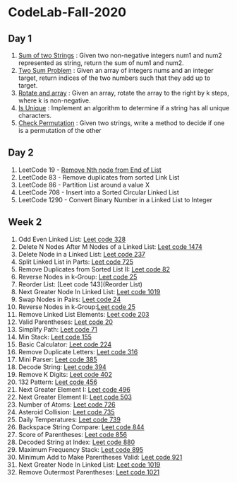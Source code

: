 # CodeLab-Fall-2020

## Day 1

1. [Sum of two Strings](https://github.com/HappyCoder29/CodeLab-Fall-2020/blob/master/SumTwoStrings/src/edu/northeastern/ashish/Main.java) : Given two non-negative integers num1 and num2 represented as string, return the sum of num1 and num2.
2. [Two Sum Problem](https://github.com/HappyCoder29/CodeLab-Fall-2020/blob/master/TwoSum/src/edu/northeastern/ashish/Main.java) : Given an array of integers nums and an integer target, return indices of the two numbers such that they add up to target.
3. [Rotate and array](https://github.com/HappyCoder29/CodeLab-Fall-2020/blob/master/RotateArray/src/edu/northeastern/ashish/Main.java) : Given an array, rotate the array to the right by k steps, where k is non-negative.
4. [Is Unique](https://github.com/HappyCoder29/CodeLab-Fall-2020/blob/master/AllUnique/src/edu/northeastern/ashish/Main.java) : Implement an algorithm to determine if a string has all unique characters.
5. [Check Permutation](https://github.com/HappyCoder29/CodeLab-Fall-2020/blob/master/IsPermutation/src/edu/northeastern/ashish/Main.java) : Given two strings, write a method to decide if one is a permutation of the
other

## Day 2


1. LeetCode 19 -  [Remove Nth node from End of List](https://github.com/HappyCoder29/CodeLab-Fall-2020/tree/master/NthFromEndLinkList)
2. LeetCode 83 -  Remove duplicates from sorted Link List
3. LeetCode 86 -  Partition List around a value X 
4. LeetCode 708 - Insert into a Sorted Circular Linked List
5. LeetCode 1290 - Convert Binary Number in a Linked List to Integer 



## Week 2
1. Odd Even Linked List: [Leet code 328](https://leetcode.com/problems/odd-even-linked-list)
2. Delete N Nodes After M Nodes of a Linked List: [Leet code 1474](https://leetcode.com/problems/delete-n-nodes-after-m-nodes-of-a-linked-list)
3. Delete Node in a Linked List: [Leet code 237](https://leetcode.com/problems/delete-node-in-a-linked-list)
4. Split Linked List in Parts: [Leet code 725](https://leetcode.com/problems/split-linked-list-in-parts)
5. Remove Duplicates from Sorted List II: [Leet code 82](https://leetcode.com/problems/remove-duplicates-from-sorted-list-ii)
6. Reverse Nodes in k-Group: [Leet code 25](https://leetcode.com/problems/reverse-nodes-in-k-group)
7. Reorder List: [Leet code 143](Reorder List)
8. Next Greater Node In Linked List: [Leet code 1019](https://leetcode.com/problems/next-greater-node-in-linked-list)
9. Swap Nodes in Pairs: [Leet code 24](https://leetcode.com/problems/swap-nodes-in-pairs)
10. Reverse Nodes in k-Group:[Leet code 25](https://leetcode.com/problems/reverse-nodes-in-k-group)
11. Remove Linked List Elements: [Leet code 203](https://leetcode.com/problems/remove-linked-list-elements)
12. Valid Parentheses: [Leet code 20](https://leetcode.com/problems/valid-parentheses)
13. Simplify Path: [Leet code 71](https://leetcode.com/problems/simplify-path)
14. Min Stack: [Leet code 155](https://leetcode.com/problems/min-stack)
15. Basic Calculator: [Leet code 224](https://leetcode.com/problems/basic-calculator)
16. Remove Duplicate Letters: [Leet code 316](https://leetcode.com/problems/remove-duplicate-letters)
17. Mini Parser: [Leet code 385](https://leetcode.com/problems/mini-parser)
18. Decode String: [Leet code 394](https://leetcode.com/problems/decode-string)
19. Remove K Digits: [Leet code 402](https://leetcode.com/problems/remove-k-digits)
20. 132 Pattern: [Leet code 456](https://leetcode.com/problems/132-pattern)
21. Next Greater Element I: [Leet code 496](https://leetcode.com/problems/next-greater-element-i)
22. Next Greater Element II: [Leet code 503](https://leetcode.com/problems/next-greater-element-ii)
23. Number of Atoms: [Leet code 726](https://leetcode.com/problems/number-of-atoms)
24. Asteroid Collision: [Leet code 735](https://leetcode.com/problems/asteroid-collision)
25. Daily Temperatures: [Leet code 739](https://leetcode.com/problems/daily-temperatures)
26. Backspace String Compare: [Leet code 844](https://leetcode.com/problems/backspace-string-compare)
27. Score of Parentheses: [Leet code 856](https://leetcode.com/problems/score-of-parentheses)
28. Decoded String at Index: [Leet code 880](https://leetcode.com/problems/decoded-string-at-index)
29. Maximum Frequency Stack: [Leet code 895](https://leetcode.com/problems/maximum-frequency-stack)
30. Minimum Add to Make Parentheses Valid: [Leet code 921](https://leetcode.com/problems/minimum-add-to-make-parentheses-valid)
31. Next Greater Node In Linked List: [Leet code 1019](https://leetcode.com/problems/next-greater-node-in-linked-list)
32. Remove Outermost Parentheses: [Leet code 1021](https://leetcode.com/problems/remove-outermost-parentheses)
